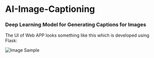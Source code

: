 # AI-Image-Captioning

### Deep Learning Model for Generating Captions for Images

The UI of Web APP looks something like this which is developed using Flask:

![Image Sample](https://github.com/settingsingh/AI-Image-Captioning/blob/master/Capture.PNG)
